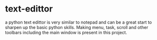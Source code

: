 # text-edittor
a python text edittor is very similar to notepad and can be a great start to sharpen up the basic python skills. Making menu, task, scroll and other toolbars including the main window is present in this project. 

